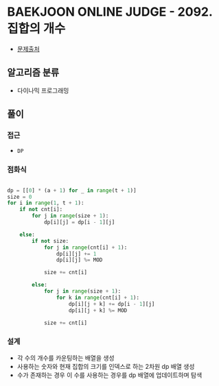 # BAEKJOON ONLINE JUDGE - 2092. 집합의 개수

- [문제출처](https://www.acmicpc.net/problem/2092 '2092. 집합의 개수')

## 알고리즘 분류

- 다이나믹 프로그래밍

## 풀이

### 접근

- `DP`

### 점화식

```python

dp = [[0] * (a + 1) for _ in range(t + 1)]
size = 0
for i in range(1, t + 1):
    if not cnt[i]:
        for j in range(size + 1):
            dp[i][j] = dp[i - 1][j]

    else:
        if not size:
            for j in range(cnt[i] + 1):
                dp[i][j] += 1
                dp[i][j] %= MOD

            size += cnt[i]

        else:
            for j in range(size + 1):
                for k in range(cnt[i] + 1):
                    dp[i][j + k] += dp[i - 1][j]
                    dp[i][j + k] %= MOD

            size += cnt[i]

```

### 설계

- 각 수의 개수를 카운팅하는 배열을 생성
- 사용하는 숫자와 현재 집합의 크기를 인덱스로 하는 2차원 dp 배열 생성
- 수가 존재하는 경우 이 수를 사용하는 경우를 dp 배열에 업데이트하며 탐색
